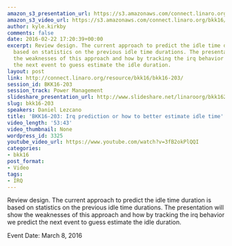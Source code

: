 ```yaml
---
amazon_s3_presentation_url: https://s3.amazonaws.com/connect.linaro.org/bkk16/Presentations/Tuesday/BKK16-203.pdf
amazon_s3_video_url: https://s3.amazonaws.com/connect.linaro.org/bkk16/Videos/Tuesday/BKK16-203%20Irq%20predictions%20or%20how%20to%20better%20estimate%20idle%20time.mp4
author: kyle.kirkby
comments: false
date: 2016-02-22 17:20:39+00:00
excerpt: Review design. The current approach to predict the idle time duration is
  based on statistics on the previous idle time durations. The presentation will show
  the weaknesses of this approach and how by tracking the irq behavior we predict
  the next event to guess estimate the idle duration.
layout: post
link: http://connect.linaro.org/resource/bkk16/bkk16-203/
session_id: BKK16-203
session_track: Power Management
slideshare_presentation_url: http://www.slideshare.net/linaroorg/bkk16203-irq-prediction-or-how-to-better-estimate-idle-time
slug: bkk16-203
speakers: Daniel Lezcano
title: 'BKK16-203: Irq prediction or how to better estimate idle time'
video_length: '53:43'
video_thumbnail: None
wordpress_id: 3325
youtube_video_url: https://www.youtube.com/watch?v=3fB2okPlQQI
categories:
- bkk16
post_format:
- Video
tags:
- IRQ
---
```


Review design. The current approach to predict the idle time duration is based on statistics on the previous idle time durations. The presentation will show the weaknesses of this approach and how by tracking the irq behavior we predict the next event to guess estimate the idle duration.

Event Date: March 8, 2016
